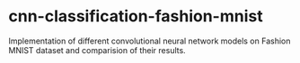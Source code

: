 # cnn-classification-fashion-mnist

Implementation of different convolutional neural network models on Fashion MNIST dataset and comparision of their results. 
